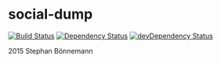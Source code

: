 # social-dump
[![Build Status](https://travis-ci.org/excellenteasy/social-dump.svg)](https://travis-ci.org/excellenteasy/social-dump)
[![Dependency Status](https://david-dm.org/excellenteasy/social-dump.svg)](https://david-dm.org/excellenteasy/social-dump)
[![devDependency Status](https://david-dm.org/excellenteasy/social-dump/dev-status.svg)](https://david-dm.org/excellenteasy/social-dump#info=devDependencies)

2015 Stephan Bönnemann
